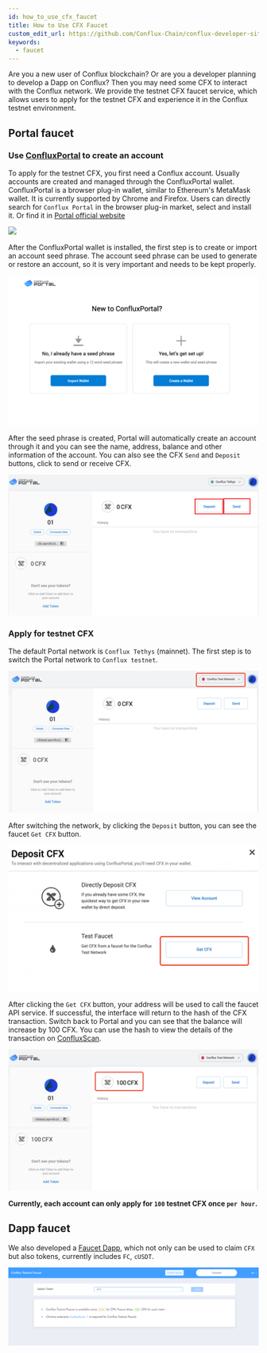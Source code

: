 ```yaml
---
id: how_to_use_cfx_faucet
title: How to Use CFX Faucet
custom_edit_url: https://github.com/Conflux-Chain/conflux-developer-site/edit/master/docs/guides/en/how-to-use-cfx-faucet.md
keywords:
  - faucet
---
```


Are you a new user of Conflux blockchain? Or are you a developer planning to develop a Dapp on Conflux? Then you may need some CFX to interact with the Conflux network. We provide the testnet CFX faucet service, which allows users to apply for the testnet CFX and experience it in the Conflux testnet environment.

## Portal faucet

### Use [ConfluxPortal](https://portal.conflux-chain.org/) to create an account
To apply for the testnet CFX, you first need a Conflux account. Usually accounts are created and managed through the ConfluxPortal wallet. ConfluxPortal is a browser plug-in wallet, similar to Ethereum's MetaMask wallet. It is currently supported by Chrome and Firefox. Users can directly search for `Conflux Portal` in the browser plug-in market, select and install it. Or find it in [Portal official website](https://portal.conflux-chain.org/)

![](https://lh3.googleusercontent.com/kcl-S_yUEKx7OROMiaFuxl6Stx6weQarlhBqh0z_sqRkPW00gEX2hI5Tph6hSf0c_vCQsadRPIiME-xZE8RNyA5pJA=w640-h400-e365-rj-sc0x00ffffff)

After the ConfluxPortal wallet is installed, the first step is to create or import an account seed phrase. The account seed phrase can be used to generate or restore an account, so it is very important and needs to be kept properly.

![create-or-import-account.png](/img/portal/create-or-import-account.png)

After the seed phrase is created, Portal will automatically create an account through it and you can see the name, address, balance and other information of the account. You can also see the CFX `Send` and `Deposit` buttons, click to send or receive CFX.

![image.png](/img/portal/account-created.png)

### Apply for testnet CFX
The default Portal network is `Conflux Tethys` (mainnet). The first step is to switch the Portal network to `Conflux testnet`. 

![image.png](/img/portal/switch-network.png)

After switching the network, by clicking the `Deposit` button, you can see the faucet `Get CFX` button.

![image.png](/img/portal/get-cfx.png)

After clicking the `Get CFX` button, your address will be used to call the faucet API service. If successful, the interface will return to the hash of the CFX transaction. Switch back to Portal and you can see that the balance will increase by 100 CFX. You can use the hash to view the details of the transaction on [ConfluxScan](https://testnet.confluxscan.io/).

![image.png](/img/portal/success.png)

**Currently, each account can only apply for `100` testnet CFX once `per hour`.**

## Dapp faucet
We also developed a [Faucet Dapp](http://faucet.confluxnetwork.org/), which not only can be used to claim `CFX` but also tokens, currently includes `FC`, `cUSDT`.

![image.png](/img/portal/Dapp-faucet.png)